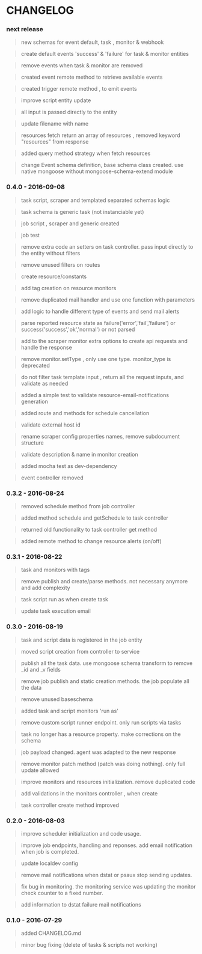 # CHANGELOG

### next release

> new schemas for event default, task , monitor & webhook      

> create default events 'success' & 'failure' for task & monitor entities       

> remove events when task & monitor are removed       

> created event remote method to retrieve available events       

> created trigger remote method , to emit events          

> improve script entity update     

> all input is passed directly to the entity        

> update filename with name        

> resources fetch return an array of resources , removed keyword "resources" from response           

> added query method strategy when fetch resources            

> change Event schema definition, base schema class created. use native mongoose without mongoose-schema-extend module        


### 0.4.0 - 2016-09-08

> task script, scraper and templated separated schemas logic     

> task schema is generic task (not instanciable yet)      

> job script , scraper and generic created      

> job test      

> remove extra code an setters on task controller. pass input directly to the entity without filters      

> remove unused filters on routes      

> create resource/constants     

> add tag creation on resource monitors     

> remove duplicated mail handler and use one function with parameters     

> add logic to handle different type of events and send mail alerts      

> parse reported resource state as failure('error','fail','failure') or success('success','ok','normal') or not parsed        

> add to the scraper monitor extra options to create api requests and handle the response        

> remove monitor.setType , only use one type. monitor_type is deprecated      

> do not filter task template input , return all the request inputs, and validate as needed      

> added a simple test to validate resource-email-notifications generation       

> added route and methods for schedule cancellation      

> validate external host id       

> rename scraper config properties names, remove subdocument structure       

> validate description & name in monitor creation      

> added mocha test as dev-dependency     

> event controller removed          


### 0.3.2 - 2016-08-24

> removed schedule method from job controller        

> added method schedule and getSchedule to task controller       

> returned old functionality to task controller get method      

> added remote method to change resource alerts (on/off)      

### 0.3.1 - 2016-08-22

> task and monitors with tags     

> remove publish and create/parse methods. not necessary anymore and add complexity     

> task script run as when create task     

> update task execution email    

### 0.3.0 - 2016-08-19

> task and script data is registered in the job entity   

> moved script creation from controller to service     

> publish all the task data. use mongoose schema transform to remove _id and _v fields       

> remove job publish and static creation methods. the job populate all the data      

> remove unused baseschema         

> added task and script monitors 'run as'     

> remove custom script runner endpoint. only run scripts via tasks      

> task no longer has a resource property. make corrections on the schema     

> job payload changed. agent was adapted to the new response     

> remove monitor patch method (patch was doing nothing). only full update allowed       

> improve monitors and resources initialization. remove duplicated code     

> add validations in the monitors controller , when create       

> task controller create method improved      

### 0.2.0 - 2016-08-03

> improve scheduler initialization and code usage.

> improve job endpoints, handling and reponses. add email notification when job is completed.

> update localdev config

> remove mail notifications when dstat or psaux stop sending updates.

> fix bug in monitoring. the monitoring service was updating the monitor check counter to a fixed number.

> add information to dstat failure mail notifications

### 0.1.0 - 2016-07-29

> added CHANGELOG.md

> minor bug fixing (delete of tasks & scripts not working)
